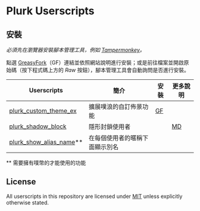 # Plurk Userscripts

## 安裝

*必須先在瀏覽器安裝腳本管理工具，例如 [Tampermonkey](https://www.tampermonkey.net/)。*

點選 [GreasyFork](https://greasyfork.org/zh-TW/users/735252-stdai1016)（GF）連結並依照網站說明進行安裝；或是前往檔案並開啟原始碼（按下程式碼上方的 *Raw* 按鈕），腳本管理工具會自動詢問是否進行安裝。

| Userscripts | 簡介 | 安裝 | 更多說明 |
|-------------|------|------|---------|
|[plurk_custom_theme_ex](./plurk_custom_theme_ex.user.js)|擴展噗浪的自訂佈景功能|[GF](https://greasyfork.org/zh-TW/scripts/432268-plurk-custom-theme-ex)||
|[plurk_shadow_block](./plurk_shadow_block.user.js)      |隱形封鎖使用者||[MD](./plurk_shadow_block.md)|
|[plurk_show_alias_name](./plurk_show_alias_name.user.js)**|在每個使用者的暱稱下面顯示別名|||

** 需要擁有噗幣的才能使用的功能

## License

All userscripts in this repository are licensed under [MIT](./LICENSE) unless explicitly otherwise stated.

